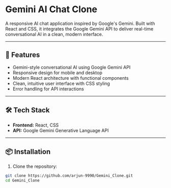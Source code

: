 # Gemini AI Chat Clone

A responsive AI chat application inspired by Google's Gemini. Built with React and CSS, it integrates the Google Gemini API to deliver real-time conversational AI in a clean, modern interface.

---

## 🚀 Features

- Gemini-style conversational AI using Google Gemini API
- Responsive design for mobile and desktop
- Modern React architecture with functional components
- Clean, intuitive user interface with CSS styling
- Error handling for API interactions

---

## 🛠️ Tech Stack

- **Frontend:** React, CSS
- **API:** Google Gemini Generative Language API

---

## 📦 Installation

1. Clone the repository:

```bash
git clone https://github.com/arjun-9990/Gemini_Clone.git
cd Gemini_Clone
